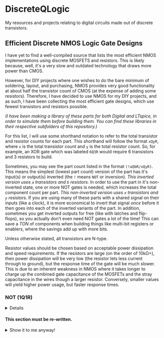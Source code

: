 # DiscreteQLogic
My resources and projects relating to digital circuits made out of discrete transistors.

## Efficient Discrete NMOS Logic Gate Designs
I have yet to find a well-compiled source that lists the most efficient NMOS implementations using discrete MOSFETS and resistors. This is likely because, well, it's a very slow and outdated technology that draws more power than CMOS.

However, for DIY projects where one wishes to do the bare minimum of soldering, layout, and purchasing, NMOS provides very good functionality at about half the transistor count of CMOS (at the expense of adding some resistors). Therefore, I have decided to use NMOS for my DIY projects, and as such, I have been collecting the most efficient gate designs, which use fewest transistors and resistors possible.

*(I have been making a library of these parts for both Digital and LTspice, in order to simulate them before building them. You can find these libraries in their respective subfolders of this repository.)*

For this list, I will use some shorthand notation to refer to the total transistor and resistor counts for each part. This shorthand will follow the format `xQyR`, where `x` is the total transistor count and `y` is the total resistor count. So, for example, an XOR gate which was labeled `6Q3R` would require 6 transistors and 3 resistors to build.

Sometimes, you may see the part count listed in the format `(!aQbR/xQyR)`. This means the simplest (lowest part count) version of the part has it's input(s) or output(s) inverted (the `!` means `NOT` or inversion). *This inverted version uses `a` transistors and `b` resistors.* In order to use the part in it's non-inverted state, one or more NOT gates is needed, which increases the total component count per part. *This non-inverted version uses `x` transistors and `y` resistors.* If you are using many of these parts with a shared signal on their inputs (like a clock), it is more economical to invert that signal *once* before it then goes into each of the inverted variants of the part. In addition, sometimes you get inverted outputs for free (like with latches and flip-flops), so you actually don't even need NOT gates a lot of the time! This can save a *TON* of components when building things like multi-bit registers or enablers, where the savings add up with more bits.

Unless otherwise stated, all transistors are N-type.

Resistor values should be chosen based on acceptable power dissipation and speed requirements. If the resistors are large (on the order of 10kΩ+), then power dissipation will be very low (the resistor lets less current through to ground), but the response time of the gate will be much slower. This is due to an inherent weakness in NMOS where it takes longer to charge up the combined gate capacitance of the MOSFETs and the stray capacitance in the wires though a larger resistor. Conversely, smaller values will yield higher power usage, but faster response times.

### NOT (1Q1R)
<details>
<summary>Details</summary>

The simplest gate to construct is a NOT gate (also known as an inverter). This is simply a pullup resistor with a transistor configured to short the output to ground when voltage is applied to it's gate. Make sure you understand how this gate works, because this fundamental principal is the foundation which allows the systematic construction of every other NMOS gate.

<img src="https://github.com/nimaid/DiscreteQLogic/raw/main/Images/nm_not.PNG" width="400px" />

</details>



#### This section must be re-written.
<details>
<summary>Show it to me anyway!</summary>



### NAND (2Q1R)
<details>
<summary>Details</summary>

The next step up in complexity is the NAND gate. This is essentially just a NOT gate with an extra transistor in series to ground. This has the effect of only shorting the output to ground if *both* transistors are conducting. This results in the behavior of a NAND gate.

<img src="https://github.com/nimaid/DiscreteQLogic/raw/main/Images/nm_nand.PNG" width="400px" />

</details>

### NOR (2Q1R)
<details>
<summary>Details</summary>

The NOR gate is almost exactly the same as the NAND gate, except the second transistor is connected in parallel as opposed to series. This has the effect of shorting the output to ground if *either* transistors are conducting. This results in the behavior of a NOR gate.

<img src="https://github.com/nimaid/DiscreteQLogic/raw/main/Images/nm_nor.PNG" width="400px" />

</details>

### n-way NAND and NOR (\{n\}Q1R)
<details>
<summary>Details</summary>

It is possible to efficiently make NAND and NOR gates that have more than 2 inputs without chaining together the above units. This method uses fewer transistors and resistors than simply chaining the 2-way gates together. We do this be applying the same logic that took us from a 1-way NOT gate to 2-way NAND and NOR gates, but instead of putting only 2 transistors in either series or parallel, we put `n` transistors, where `n` is the number of inputs we want.

Here is an 8-way NAND gate.

<img src="https://github.com/nimaid/DiscreteQLogic/raw/main/Images/nm_nand8.PNG" height="400px" />

Here is an 8-way NOR gate.

<img src="https://github.com/nimaid/DiscreteQLogic/raw/main/Images/nm_nor8.PNG" width="400px" />

</details>

### AND and OR (3Q2R)
<details>
<summary>Details</summary>

The best way to make AND and OR gates happens to be the most straightforward. All we have to do is add a NOT gate after the NAND and NOR gates, as shown.

AND:

<img src="https://github.com/nimaid/DiscreteQLogic/raw/main/Images/nm_and.PNG" width="400px" />

OR:

<img src="https://github.com/nimaid/DiscreteQLogic/raw/main/Images/nm_or.PNG" width="400px" />

</details>

### AOI[a-b-...] (\{a + b + ...\}Q1R)
<details>
<summary>Details</summary>

The AOI (And-Or-Invert) gate is a bit unusual at first glance, and it is not as well known as the other gates. However, it is essential for building efficient NMOS circuits. This gate acts on "sets" of inputs, and processes them as follows:
- It first runs each "set" of inputs through an `n`-way AND gate, where `n` is the number of inputs in that set.
- The results from all of the AND gates are run through an `m`-way OR gate, where `m` is the number of sets.
- Finally, the output of the OR gate is run through a NOT gate (also called an inverter).

AOI gates are defined by a series of numbers, which specify exactly how many sets of inputs there are, and how many inputs are in each set. Each set can have a different number of inputs, and you can have an many sets as you like. This is in the format `a-b-c-...`, where `a`, `b`, `c`, etc. specify how many inputs each set has, in order. So a `2-3-1` AOI gate would have 3 sets with 2 inputs going to the first AND gate, 3 inputs going to the second AND gate, and the third set has only 1 input that goes directly to the OR gate stage (because AND only makes sense with 2 or more inputs).

Here is an example of an AOI2-2 gate using conventional combinational logic.

<img src="https://github.com/nimaid/DiscreteQLogic/raw/main/Images/aoi2-2_function.PNG" width="400px" />

So why do we care about this odd gate as a single unit? Why don't we just use combinations of AND and NOR gates whenever we need to do these types of operations? The answer is that all of these logical operations can be easily implemented in a single NMOS logic block that uses far fewer transistors and resistors to achieve the same behavior.

Here is that same AIO2-2 gate in NMOS logic, using 4Q1R.

<img src="https://github.com/nimaid/DiscreteQLogic/raw/main/Images/nm_aoi2-2.PNG" width="400px" />

The way this works is actually very clever. First, observe that this is still arranged with a pullup resistor and transistors that, with some combinations of inputs, shorts to ground. This is the same idea as the NOT gate, and this is where the "inversion" comes from.

Second, observe that there are 2 parallel paths to ground, just like the NOR gate. The only difference is that instead of a single transistor, each path has 2 transistors in series, which is exactly the same method used to construct the NAND gate. Indeed, when either set of series transistors is conducting, the output will be shorted to ground, providing the AND functionality for each set.

Finally, observe that because the sets of series transistors are in parallel with each other, the compound effect of ORing the results of the 2 AND operations is realized.

Here is an example of a 2-1 AOI gate.

<img src="https://github.com/nimaid/DiscreteQLogic/raw/main/Images/nm_aoi2-1.PNG" width="400px" />

And just to make sure it makes sense, here is a 2-2-2-2 AOI gate.

<img src="https://github.com/nimaid/DiscreteQLogic/raw/main/Images/nm_aoi2-2-2-2.PNG" width="400px" />

As you can see, you can customize the number of sets and their respective input count to fit your specific needs in the same way you can customize the number of inputs to a NAND or NOR gate.

The final transistor count of each AOI gate will be exactly equal to the total number of inputs, and each AOI gate will only ever use a single resistor.

</details>

### XOR (6Q3R)
<details>
<summary>Details</summary>

It is possible to use an AOI2-2 gate and 2 NOT gates to make an extremely elegant XOR gate, as shown below.

<img src="https://github.com/nimaid/DiscreteQLogic/raw/main/Images/nm_xor.PNG" width="400px" />

To understand why this works, think about the AOI gate as "a gate that will set it's output to 0 only when a set of inputs is all 1". In this way, we can analyze the truth table of the XOR gate to find which input conditions result in a 0 and test for them with sets of AND gates that have their inputs set to 1 in those conditions.

XOR gate truth table:
```
┌───┬───┬─────┐
│ A │ B │ Out │
╞═══╪═══╪═════╡
│ 0 │ 0 │  0  │
├───┼───┼─────┤
│ 0 │ 1 │  1  │
├───┼───┼─────┤
│ 1 │ 0 │  1  │
├───┼───┼─────┤
│ 1 │ 1 │  0  │
└───┴───┴─────┘
```

We can see that the output is only 0 when both inputs are the same. Therefore, the first AND gate in the AOI2-2 is fed with both inputs directly, so that the output will go to 0 when both inputs are 1. Next, we need the output to also be 0 when both inputs are 0, and we can do this by simply inverting both inputs before feeding them into the second AND gate. Now we have a gate that outputs 0 when the inputs are either both 1 or both 0, and outputs 1 otherwise. This is an XOR gate!

</details>

### XNOR (6Q3R)
<details>
<summary>Details</summary>

We can implement the XNOR gate without using the classic XOR + NOT gate setup. To do so, we simply re-order the NOT gates in our XOR gate design so that the output goes to 0 in each case where the inputs are different, as opposed to the same.

<img src="https://github.com/nimaid/DiscreteQLogic/raw/main/Images/nm_xnor.PNG" width="400px" />

</details>

### Enabler / 3-State Driver (!5Q1R/6Q2R)
<details>
<summary>Details</summary>

This component is a bit unique, as it is the only one which *requires* a few P-channel MOSFETs in addition to N-channel ones. This circuit takes 2 inputs, `In` (input) and `en` (enable). When `en` is 1, the output is equal to `In`. However, when `en` is 0, the output is in a state known as "high impedance". This is a state that is neither a 0 (ground) or 1 (VCC), but instead the output is electrically disconnected entirely.

This is extremely useful when you want to have 2 signals occupy the same wire at different times (the most common example being a data bus inside a computer). To understand the reason why we need a special part for this, lets take an example case where we connect the outputs of 2 AND gates to each other directly. If the first was outputting 1 (VCC) and the second was outputting 0 (ground), then there would be a short-circuit through that wire and those 2 AND gates, which would cause the device to malfunction and likely sustain damage. By putting enablers between the outputs and their shared wire, and by *only enabling a single output at a time*, you can avoid such a disaster.

Before showing you the enabler circuit, it will be useful to first understand how a CMOS-based NOT gate works:

<img src="https://github.com/nimaid/DiscreteQLogic/raw/main/Images/cm_not.PNG" width="400px" />

The top transistor is P-channel, and the bottom one is N-channel. In the configuration shown, the N-channel MOSFET will conduct (to ground) when VCC (1) is applied to it's gate, and will act like an open switch when it is grounded (0). This works just like in the N-channel NOT gate. However, the P-channel MOSFET behaves in exactly the opposite way. When VCC (1) is applied to it's gate, it acts like an open switch, and it conducts (to VCC) when the gate is grounded (0).

With this understanding, we can see that when `In` is 0, the upper P-channel MOSFET will be conducting to VCC (1), and the lower N-channel MOSFET will be disconnected, resulting in `Out` being only connected to VCC, and therefore a 1. Conversely, when `In` is 1, the P-channel MOSFET will be open and the N-channel one will be conducting to ground, therefore resulting in a 0. This is the fundamental idea behind CMOS, and it is used in the construction of the enabler circuit.

Now, we are ready to look at the *inverted* enabler circuit (5Q1R):

<img src="https://github.com/nimaid/DiscreteQLogic/raw/main/Images/nm_enablen.PNG" width="400px" />

The top 2 transistors are P-channel, while the lower two are N-channel. *(This means the circuit uses 3 N-channel MOSFETs and 2 P-channel MOSFETs.)*

First, note how to topmost (P-channel) and bottommost (N-channel) MOSFETs both have their gates connected directly to `In`, just like the CMOS NOT gate. This means that if those other 2 MOSFETs weren't in the way, this circuit would actually *be* a CMOS NOT gate, and would therefore just invert the input signal. (Out = !In) Alone this isn't very special, but those 2 MOSFETs in the middle which seperate these ones from `Out` are what actually make this circuit useful as an enabler.

Those 2 middle MOSFETs are also a P-channel/N-channel pair, but with a single critical change from the CMOS NOT gate. Instead of both of their gates being directly connected, the upper-middle P-channel MOSFET has it's gate input inverted by a NOT gate. This means that when `en` is 1, *both* MOSFETs will conduct, but when `In` is 0, *neither* MOSFET will conduct (both act like an open switch). This means that when `en` is 1, the effect of the topmost and bottommost MOSFETs are uninterrupted and `Out` is equal to `!In`. However, when `en` is 0, `Out` is completely disconnected from both VCC and ground, *regardless* of the state of topmost and bottommost MOSFETs. This results in the desired behavior of an enabler, but with the input inverted.

In situations where an inverted input signal is already available without adding a NOT gate (like the inverted output on a latch or flip-flop), you can simply use this inverted version of the enabler and remove a few components from the design. However, there are often times where you can' get away with that, and absolutely need an enabler with a non-inverted input. In these situations, you have to bite the bullet and add a NOT gate, as shown below.

Non-inverted Enabler (6Q2R):

<img src="https://github.com/nimaid/DiscreteQLogic/raw/main/Images/nm_enable.PNG" width="400px" />

</details>

### Multiplexer (!5Q2R/6Q3R) [WIP] 
<details>
<summary>Details</summary>

[TODO: Explain the MUX API and why it is useful for routing signals.]

This functionality can be accomplished with the following combinational logic:

<img src="https://github.com/nimaid/DiscreteQLogic/raw/main/Images/mux.PNG" width="400px" />

[TODO: Explain how the AND gates only allow the respective `In` signal through if the other input to the AND gate is on. Explain that because of the NOT gate, only 1 of the AND gates will allow it's signal to pass to the OR gate, effectively discarding the signal not selected by `sel`. Note how because only 1 signal is let through, the output of the OR gate will be equal to the selected signal, which is the desired behavior.]

Here is an efficient implementation of a multiplexer *with an inverted output* using an AOI2-2 gate (5Q2R):

<img src="https://github.com/nimaid/DiscreteQLogic/raw/main/Images/nm_muxn.PNG" width="400px" />

Note that the AOI2-2 gate is almost exactly what we nee to replace the 2 AND gates and 1 OR gate. The only issue is that the output of the OR gate is inverted. Sometimes you can leverage the inverting nature of this circuit to avoid using a NOT gate to invert the inputs/output. However, if you need a non-inverting multiplexer, you must use a NOT gate on the output, as shown (6Q3R):

<img src="https://github.com/nimaid/DiscreteQLogic/raw/main/Images/nm_mux.PNG" width="400px" />

</details>

### Demultiplexer (!5Q3R/6Q4R) [WIP]
<details>
<summary>Details</summary>

[TODO]

<img src="https://github.com/nimaid/DiscreteQLogic/raw/main/Images/dmux.PNG" width="400px" />

[TODO]

<img src="https://github.com/nimaid/DiscreteQLogic/raw/main/Images/nm_dmuxn.PNG" width="400px" />

[TODO]

<img src="https://github.com/nimaid/DiscreteQLogic/raw/main/Images/nm_dmux.PNG" width="400px" />

</details>

### RS Latch and SR Latch (4Q2R) [WIP]
<details>
<summary>Details</summary>

The RS latch is the basic form of memory. [TODO: Add API definition and explain why it's useful.]

RS Latch Diagram:

<img src="https://github.com/nimaid/DiscreteQLogic/raw/main/Images/rs_latch.PNG" width="400px" />

[TODO: Add a breakdown of why it works, step-by step. Also explain metastable (invalid) configurations. Also explain that the circuit starts up in a "random" state.]

Here is the RS latch in the logic simulator, using our NMOS components:

<img src="https://github.com/nimaid/DiscreteQLogic/raw/main/Images/nm_rs.PNG" width="400px" />

The SR latch is very similar to the RS latch, but it is made of NAND gates instead of NOR gates. In addition, it's inputs are both inverted (active low) and flipped (set on top and reset on bottom). [TODO: Add full API definition and explain why it's useful, especially compared to the RS latch. Note now the inverted inputs are actually useful later on.]

SR Latch Diagram:

<img src="https://github.com/nimaid/DiscreteQLogic/raw/main/Images/sr_latch.PNG" width="400px" />

[TODO: Add a step-by-step breakdown that references the RS latch breakdown. Explain that this also starts up in a "random" state.]

Here is the SR latch in the logic simulator, using our NMOS components:

<img src="https://github.com/nimaid/DiscreteQLogic/raw/main/Images/nm_sr.PNG" width="400px" />

</details>

### Multi-Input SR Latch [a-b-...] (\{2 + a + b + ...\}Q2R) [WIP]
<details>
<summary>Details</summary>

[TODO: Introduce the concept of a multi-input SR latch, and explain how it could be useful to have 2 signals as input for `!s` and/or `!r`. Explain the numbering convention briefly, saying it is just like the AOI gate. Also explain how to calculate the transistor count.]

Here is a 2-2 SR latch (6Q2R):

<img src="https://github.com/nimaid/DiscreteQLogic/raw/main/Images/nm_sr2-2.PNG" width="400px" />

And here is a 1-2 SR latch (5Q2R):

<img src="https://github.com/nimaid/DiscreteQLogic/raw/main/Images/nm_sr1-2.PNG" width="400px" />

</details>

### Asynchronous D Flip-Flop (!18Q6R/20Q8R) [WIP]
<details>
<summary>Details</summary>

[TODO: Explain the DFF API, and why it is so useful and fundamental to digital design. Introduce the clock and quantized time. Emphasize that the DFF will only switch state once per clock cycle (on the rising edge), and that it will *only* update it's state at the moment of the next rising edge of the clock. Explain that this behavior is deceptively complex to implement.]

[TODO: Explain that to make a DFF, we will have to start from simple building blocks and build on that to solve specific issues with the circuit. Explain that the SR latch winds up being more useful here than the RS, and that the reader will see why soon.]

[TODO: Explain that to start, we need to control an SR latch with an enable signal. Explain the difference between transparent and opaque latches, and how opaque latches are useful as memory devices. Introduce the gated SR latch.]

<img src="https://github.com/nimaid/DiscreteQLogic/raw/main/Images/sr_latch_gated.PNG" width="400px" />

[TODO: Explain that in order to store a data bit coming in, we need to send exactly opposite signals to `!s` and `!r`. Explain that a NOT gate does this, and the result is called a gated D latch.]

<img src="https://github.com/nimaid/DiscreteQLogic/raw/main/Images/d_latch_gated.PNG" width="400px" />

[TODO: Explain that while enable is high, then the output will always be allowed to change with the input. Explain that this can cause issues with oscillation (racing) inside of complex logic circuits like counters. Explain what an edge-triggered device is, and why this solves the problem of racing. Introduce the basic D flip-flop.]

<img src="https://github.com/nimaid/DiscreteQLogic/raw/main/Images/dff.PNG" width="400px" />

[TODO: Explain how the 2 new SR latches replace the 2 NAND gates on the `!s` and `!r` inputs, and how this makes it edge-triggered instead of a simple opaque latch. Also explain how the lower left NAND gate effectively replaces the NOT gate in the gated D latch.]

[TODO: Explain that because the SR latches start up in an undefined state, we need some way to reliably set and reset the flop-flops manually. Explain that by adding more inputs to the NAND gates allows us to do this, and introduce the final asynchronous DFF.]

<img src="https://github.com/nimaid/DiscreteQLogic/raw/main/Images/dff_async.PNG" width="400px" />

[TODO: Explain how the set and reset inputs work, and that they are inverted.]

Here is the equivalent circuit in the logic simulator, using our NMOS components (18Q6R):

<img src="https://github.com/nimaid/DiscreteQLogic/raw/main/Images/nm_dff_asyncn.PNG" width="400px" />

If you need a DFF that has non-inverted set and reset inputs, you will need to add NOT gates as shown (20Q8R):

<img src="https://github.com/nimaid/DiscreteQLogic/raw/main/Images/nm_dff_async.PNG" width="400px" />

</details>

### Reset-Only D Flip-Flop (!16Q6R/17Q7R)
<details>
<summary>Details</summary>

Often, you don't need to be able to preset a DFF asynchronously. Often, you only need to reset it once when the circuit starts up, and you always want it to be reset to 0. In this case, you can replace a few 3-way NAND gates with 2-way ones, thereby saving some components.

Here is the schematic for such a DFF (16Q6R):

<img src="https://github.com/nimaid/DiscreteQLogic/raw/main/Images/nm_dff_resetn.PNG" width="400px" />

As with the fully asynchronous DFF, the reset input is inverted. To get a non-inverted reset input, use a NOT gate (17Q7R):

<img src="https://github.com/nimaid/DiscreteQLogic/raw/main/Images/nm_dff.PNG" width="400px" />

</details>

### WIP



</details>
